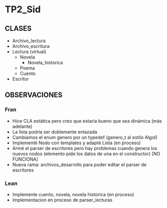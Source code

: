 # TP2_Sid

## CLASES
- Archivo_lectura
- Archivo_escritura
- Lectura (virtual)
    - Novela
        - Novela_historica
    - Poema
    - Cuento
- Escritor

## OBSERVACIONES
### Fran
- Hice CLA estática pero creo que estaría bueno que sea dinámica (más adelante)
- La lista podría ser doblemente enlazada
- Cambiamos el enum genero por un typedef (genero_t al estilo AlgoI)
- Implementé Nodo con templates y adapté Lista (en proceso)
- Armé el parser de escritores pero hay problemas cuando genera los nuevos nodos (elemento pide los datos de una en el constructor) [NO FUNCIONA]
- Nueva rama: archivos_desarrollo para poder editar el parser de escritores
### Lean
- Implemente cuento, novela, novela historica (en proceso)
- Implementacion en proceso de parser_lecturas
